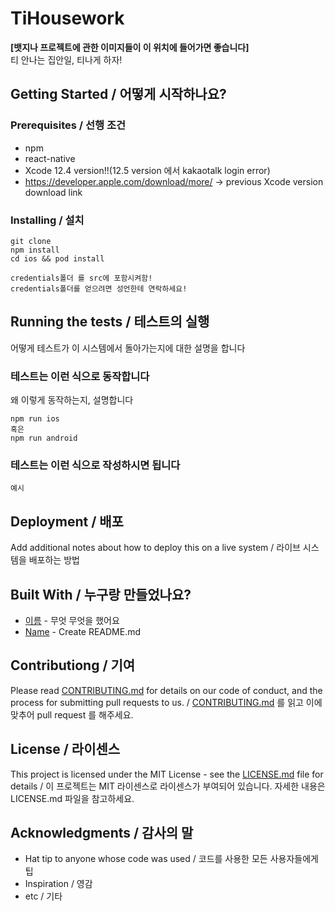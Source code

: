 # TiHousework

**[뱃지나 프로젝트에 관한 이미지들이 이 위치에 들어가면 좋습니다]**  
티 안나는 집안일, 티나게 하자!

## Getting Started / 어떻게 시작하나요?
### Prerequisites / 선행 조건
- npm
- react-native
- Xcode 12.4 version!!(12.5 version 에서 kakaotalk login error)
- https://developer.apple.com/download/more/ -> previous Xcode version download link

### Installing / 설치
```
git clone
npm install
cd ios && pod install

credentials폴더 를 src에 포함시켜함!
credentials폴더를 얻으려면 성언한테 연락하세요!
```
## Running the tests / 테스트의 실행

어떻게 테스트가 이 시스템에서 돌아가는지에 대한 설명을 합니다

### 테스트는 이런 식으로 동작합니다

왜 이렇게 동작하는지, 설명합니다

```
npm run ios
혹은
npm run android
```

### 테스트는 이런 식으로 작성하시면 됩니다

```
예시
```

## Deployment / 배포

Add additional notes about how to deploy this on a live system / 라이브 시스템을 배포하는 방법

## Built With / 누구랑 만들었나요?

* [이름](링크) - 무엇 무엇을 했어요
* [Name](Link) - Create README.md

## Contributiong / 기여

Please read [CONTRIBUTING.md](https://gist.github.com/PurpleBooth/b24679402957c63ec426) for details on our code of conduct, and the process for submitting pull requests to us. / [CONTRIBUTING.md](https://gist.github.com/PurpleBooth/b24679402957c63ec426) 를 읽고 이에 맞추어 pull request 를 해주세요.

## License / 라이센스

This project is licensed under the MIT License - see the [LICENSE.md](https://gist.github.com/PurpleBooth/LICENSE.md) file for details / 이 프로젝트는 MIT 라이센스로 라이센스가 부여되어 있습니다. 자세한 내용은 LICENSE.md 파일을 참고하세요.

## Acknowledgments / 감사의 말

* Hat tip to anyone whose code was used / 코드를 사용한 모든 사용자들에게 팁
* Inspiration / 영감
* etc / 기타
